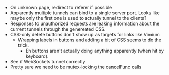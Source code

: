 * On unknown page, redirect to referer if possible
* Apparently multiple tunnels can bind to a single server port. Looks like
  maybe only the first one is used to actually tunnel to the clients?
* Responses to unauthorized requests are leaking information about the current
  tunnels through the genereated CSS.
* CSS-only delete buttons don't show up as targets for links like Vimium
  * Wrapping labels in buttons and adding a bit of CSS seems to do the trick.
    * Eh buttons aren't actually doing anything apparently (when hit by
      keyboard).
* See if WebSockets tunnel correctly
* Pretty sure we need to be mutex-locking the cancelFunc calls
